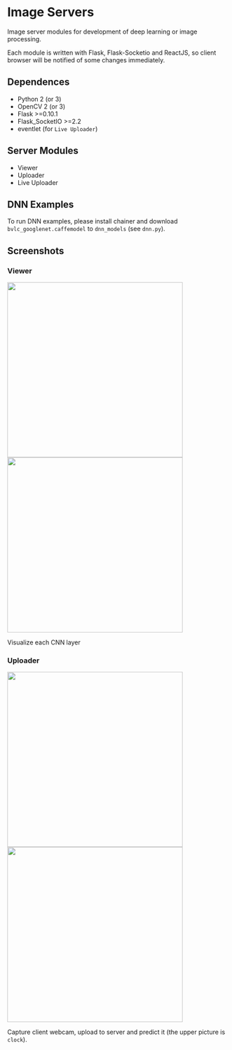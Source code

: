 # Image Servers #
Image server modules for development of deep learning or image processing.

Each module is written with Flask, Flask-Socketio and ReactJS,
so client browser will be notified of some changes immediately.

## Dependences ##
* Python 2 (or 3)
* OpenCV 2 (or 3)
* Flask >=0.10.1
* Flask_SocketIO >=2.2
* eventlet (for `Live Uploader`)

## Server Modules ##
* Viewer
* Uploader
* Live Uploader

## DNN Examples ##
To run DNN examples, please install chainer and
download `bvlc_googlenet.caffemodel` to `dnn_models` (see `dnn.py`).

## Screenshots ##
### Viewer ###
<img src="https://raw.githubusercontent.com/takiyu/image_servers/master/screenshots/viewer1.png" width="400px">
<img src="https://raw.githubusercontent.com/takiyu/image_servers/master/screenshots/viewer2.png" width="400px">

Visualize each CNN layer

### Uploader ###
<img src="https://raw.githubusercontent.com/takiyu/image_servers/master/screenshots/uploader1.png" width="400px">
<img src="https://raw.githubusercontent.com/takiyu/image_servers/master/screenshots/uploader2.png" width="400px">

Capture client webcam, upload to server and predict it (the upper picture is `clock`).
